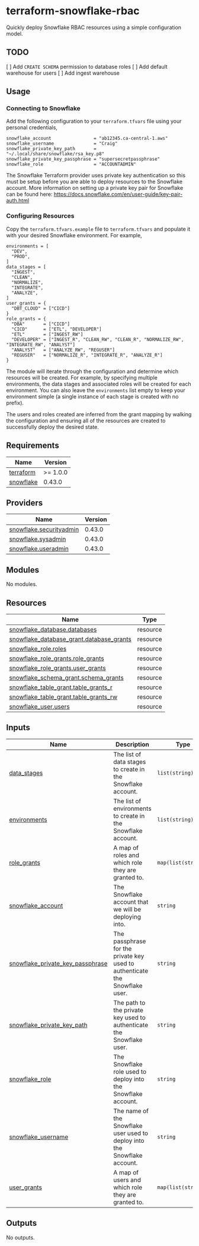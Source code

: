 # terraform-snowflake-rbac
Quickly deploy Snowflake RBAC resources using a simple configuration model.

## TODO

[ ] Add `CREATE SCHEMA` permission to database roles
[ ] Add default warehouse for users
[ ] Add ingest warehouse

## Usage

### Connecting to Snowflake

Add the following configuration to your `terraform.tfvars` file using your personal credentials,

```hcl
snowflake_account                = "ab12345.ca-central-1.aws"
snowflake_username               = "Craig"
snowflake_private_key_path       = "~/.local/share/snowflake/rsa_key.p8"
snowflake_private_key_passphrase = "supersecretpassphrase"
snowflake_role                   = "ACCOUNTADMIN"
```

The Snowflake Terraform provider uses private key authentication so this must be setup before you are able to deploy resources to the Snowflake account. More information on setting up a private key pair for Snowflake can be found here: https://docs.snowflake.com/en/user-guide/key-pair-auth.html

### Configuring Resources

Copy the `terraform.tfvars.example` file to `terraform.tfvars` and populate it with your desired Snowflake environment. For example,

```hcl
environments = [
  "DEV",
  "PROD",
]
data_stages = [
  "INGEST",
  "CLEAN",
  "NORMALIZE",
  "INTEGRATE",
  "ANALYZE",
]
user_grants = {
  "DBT_CLOUD" = ["CICD"]
}
role_grants = {
  "DBA"       = ["CICD"]
  "CICD"      = ["ETL", "DEVELOPER"]
  "ETL"       = ["INGEST_RW"]
  "DEVELOPER" = ["INGEST_R", "CLEAN_RW", "CLEAN_R", "NORMALIZE_RW", "INTEGRATE_RW", "ANALYST"]
  "ANALYST"   = ["ANALYZE_RW", "REGUSER"]
  "REGUSER"   = ["NORMALIZE_R", "INTEGRATE_R", "ANALYZE_R"]
}
```

The module will iterate through the configuration and determine which resources will be created. For example, by specifying multiple environments, the data stages and associated roles will be created for each environment. You can also leave the `environments` list empty to keep your environment simple (a single instance of each stage is created with no prefix).

The users and roles created are inferred from the grant mapping by walking the configuration and ensuring all of the resources are created to successfully deploy the desired state.

## Requirements

| Name | Version |
|------|---------|
| <a name="requirement_terraform"></a> [terraform](#requirement\_terraform) | >= 1.0.0 |
| <a name="requirement_snowflake"></a> [snowflake](#requirement\_snowflake) | 0.43.0 |

## Providers

| Name | Version |
|------|---------|
| <a name="provider_snowflake.securityadmin"></a> [snowflake.securityadmin](#provider\_snowflake.securityadmin) | 0.43.0 |
| <a name="provider_snowflake.sysadmin"></a> [snowflake.sysadmin](#provider\_snowflake.sysadmin) | 0.43.0 |
| <a name="provider_snowflake.useradmin"></a> [snowflake.useradmin](#provider\_snowflake.useradmin) | 0.43.0 |

## Modules

No modules.

## Resources

| Name | Type |
|------|------|
| [snowflake_database.databases](https://registry.terraform.io/providers/Snowflake-Labs/snowflake/0.43.0/docs/resources/database) | resource |
| [snowflake_database_grant.database_grants](https://registry.terraform.io/providers/Snowflake-Labs/snowflake/0.43.0/docs/resources/database_grant) | resource |
| [snowflake_role.roles](https://registry.terraform.io/providers/Snowflake-Labs/snowflake/0.43.0/docs/resources/role) | resource |
| [snowflake_role_grants.role_grants](https://registry.terraform.io/providers/Snowflake-Labs/snowflake/0.43.0/docs/resources/role_grants) | resource |
| [snowflake_role_grants.user_grants](https://registry.terraform.io/providers/Snowflake-Labs/snowflake/0.43.0/docs/resources/role_grants) | resource |
| [snowflake_schema_grant.schema_grants](https://registry.terraform.io/providers/Snowflake-Labs/snowflake/0.43.0/docs/resources/schema_grant) | resource |
| [snowflake_table_grant.table_grants_r](https://registry.terraform.io/providers/Snowflake-Labs/snowflake/0.43.0/docs/resources/table_grant) | resource |
| [snowflake_table_grant.table_grants_rw](https://registry.terraform.io/providers/Snowflake-Labs/snowflake/0.43.0/docs/resources/table_grant) | resource |
| [snowflake_user.users](https://registry.terraform.io/providers/Snowflake-Labs/snowflake/0.43.0/docs/resources/user) | resource |

## Inputs

| Name | Description | Type | Default | Required |
|------|-------------|------|---------|:--------:|
| <a name="input_data_stages"></a> [data\_stages](#input\_data\_stages) | The list of data stages to create in the Snowflake account. | `list(string)` | n/a | yes |
| <a name="input_environments"></a> [environments](#input\_environments) | The list of environments to create in the Snowflake account. | `list(string)` | n/a | yes |
| <a name="input_role_grants"></a> [role\_grants](#input\_role\_grants) | A map of roles and which role they are granted to. | `map(list(string))` | n/a | yes |
| <a name="input_snowflake_account"></a> [snowflake\_account](#input\_snowflake\_account) | The Snowflake account that we will be deploying into. | `string` | n/a | yes |
| <a name="input_snowflake_private_key_passphrase"></a> [snowflake\_private\_key\_passphrase](#input\_snowflake\_private\_key\_passphrase) | The passphrase for the private key used to authenticate the Snowflake user. | `string` | n/a | yes |
| <a name="input_snowflake_private_key_path"></a> [snowflake\_private\_key\_path](#input\_snowflake\_private\_key\_path) | The path to the private key used to authenticate the Snowflake user. | `string` | n/a | yes |
| <a name="input_snowflake_role"></a> [snowflake\_role](#input\_snowflake\_role) | The Snowflake role used to deploy into the Snowflake account. | `string` | n/a | yes |
| <a name="input_snowflake_username"></a> [snowflake\_username](#input\_snowflake\_username) | The name of the Snowflake user used to deploy into the Snowflake account. | `string` | n/a | yes |
| <a name="input_user_grants"></a> [user\_grants](#input\_user\_grants) | A map of users and which role they are granted to. | `map(list(string))` | n/a | yes |

## Outputs

No outputs.
